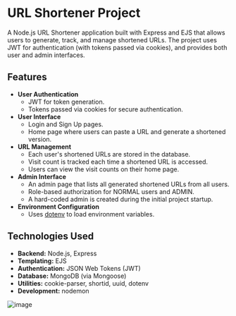 # URL Shortener Project

A Node.js URL Shortener application built with Express and EJS that allows users to generate, track, and manage shortened URLs. The project uses JWT for authentication (with tokens passed via cookies), and provides both user and admin interfaces.

## Features

- **User Authentication**
  - JWT for token generation.
  - Tokens passed via cookies for secure authentication.
- **User Interface**
  - Login and Sign Up pages.
  - Home page where users can paste a URL and generate a shortened version.
- **URL Management**
  - Each user's shortened URLs are stored in the database.
  - Visit count is tracked each time a shortened URL is accessed.
  - Users can view the visit counts on their home page.
- **Admin Interface**
  - An admin page that lists all generated shortened URLs from all users.
  - Role-based authorization for NORMAL users and ADMIN.
  - A hard-coded admin is created during the initial project startup.
- **Environment Configuration**
  - Uses [dotenv](https://www.npmjs.com/package/dotenv) to load environment variables.

## Technologies Used

- **Backend:** Node.js, Express
- **Templating:** EJS
- **Authentication:** JSON Web Tokens (JWT)
- **Database:** MongoDB (via Mongoose)
- **Utilities:** cookie-parser, shortid, uuid, dotenv
- **Development:** nodemon

![image](https://github.com/user-attachments/assets/11777c54-f2f8-4b17-9b06-046616ffa080)
